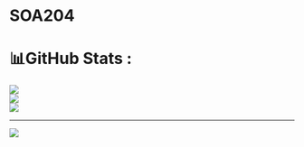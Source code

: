 # SOA204
# 📊GitHub Stats :
![](https://github-readme-stats.vercel.app/api?username=Caokhoa2004&theme=radical&hide_border=false&include_all_commits=false&count_private=false)<br/>
![](https://github-readme-streak-stats.herokuapp.com/?user=Caokhoa2004&theme=radical&hide_border=false)<br/>
![](https://github-readme-stats.vercel.app/api/top-langs/?username=Caokhoa2004&theme=radical&hide_border=false&include_all_commits=false&count_private=false&layout=compact)

---
[![](https://visitcount.itsvg.in/api?id=Caokhoa2004&icon=0&color=0)](https://visitcount.itsvg.in)


